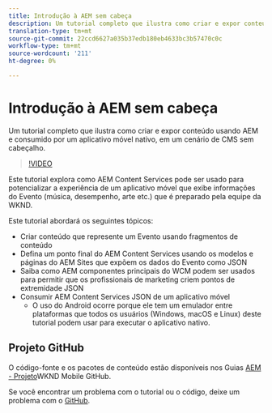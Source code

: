 ```yaml
---
title: Introdução à AEM sem cabeça
description: Um tutorial completo que ilustra como criar e expor conteúdo usando AEM sem cabeçalho.
translation-type: tm+mt
source-git-commit: 22ccd6627a035b37edb180eb4633bc3b57470c0c
workflow-type: tm+mt
source-wordcount: '211'
ht-degree: 0%

---
```



# Introdução à AEM sem cabeça

Um tutorial completo que ilustra como criar e expor conteúdo usando AEM e consumido por um aplicativo móvel nativo, em um cenário de CMS sem cabeçalho.

>[!VIDEO](https://video.tv.adobe.com/v/28315/?quality=12&learn=on)

Este tutorial explora como AEM Content Services pode ser usado para potencializar a experiência de um aplicativo móvel que exibe informações do Evento (música, desempenho, arte etc.) que é preparado pela equipe da WKND.

Este tutorial abordará os seguintes tópicos:

* Criar conteúdo que represente um Evento usando fragmentos de conteúdo
* Defina um ponto final do AEM Content Services usando os modelos e páginas do AEM Sites que expõem os dados do Evento como JSON
* Saiba como AEM componentes principais do WCM podem ser usados para permitir que os profissionais de marketing criem pontos de extremidade JSON
* Consumir AEM Content Services JSON de um aplicativo móvel
   * O uso do Android ocorre porque ele tem um emulador entre plataformas que todos os usuários (Windows, macOS e Linux) deste tutorial podem usar para executar o aplicativo nativo.

## Projeto GitHub

O código-fonte e os pacotes de conteúdo estão disponíveis nos Guias [AEM - Projeto](https://github.com/adobe/aem-guides-wknd-mobile)WKND Mobile GitHub.

Se você encontrar um problema com o tutorial ou o código, deixe um problema com o [GitHub](https://github.com/adobe/aem-guides-wknd-mobile/issues).
